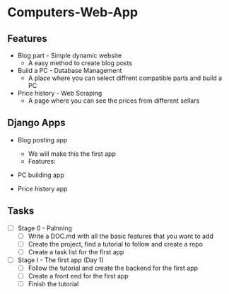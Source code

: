 # Computers-Web-App

## Features

- Blog part - Simple dynamic website
  - A easy method to create blog posts
- Build a PC - Database Management
  - A place where you can select diffrent compatible parts and build a PC
- Price history - Web Scraping
  - A page where you can see the prices from different sellars

## Django Apps

- Blog posting app
  - We will make this the first app
  - Features:

- PC building app
- Price history app

## Tasks

- [ ] Stage 0 - Palnning
  - [ ] Write a DOC.md with all the basic features that you want to add
  - [ ] Create the project, find a tutorial to follow and create a repo
  - [ ] Create a task list for the first app
- [ ] Stage I - The first app (Day 1)
  - [ ] Follow the tutorial and create the backend for the first app
  - [ ] Create a front end for the first app
  - [ ] Finish the tutorial